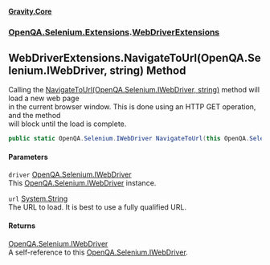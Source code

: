 #### [Gravity.Core](./index.md 'index')
### [OpenQA.Selenium.Extensions](./OpenQA-Selenium-Extensions.md 'OpenQA.Selenium.Extensions').[WebDriverExtensions](./OpenQA-Selenium-Extensions-WebDriverExtensions.md 'OpenQA.Selenium.Extensions.WebDriverExtensions')
## WebDriverExtensions.NavigateToUrl(OpenQA.Selenium.IWebDriver, string) Method
Calling the [NavigateToUrl(OpenQA.Selenium.IWebDriver, string)](./OpenQA-Selenium-Extensions-WebDriverExtensions-NavigateToUrl(OpenQA-Selenium-IWebDriver_string).md 'OpenQA.Selenium.Extensions.WebDriverExtensions.NavigateToUrl(OpenQA.Selenium.IWebDriver, string)') method will load a new web page  
in the current browser window. This is done using an HTTP GET operation, and the method  
will block until the load is complete.  
```csharp
public static OpenQA.Selenium.IWebDriver NavigateToUrl(this OpenQA.Selenium.IWebDriver driver, string url);
```
#### Parameters
<a name='OpenQA-Selenium-Extensions-WebDriverExtensions-NavigateToUrl(OpenQA-Selenium-IWebDriver_string)-driver'></a>
`driver` [OpenQA.Selenium.IWebDriver](https://docs.microsoft.com/en-us/dotnet/api/OpenQA.Selenium.IWebDriver 'OpenQA.Selenium.IWebDriver')  
This [OpenQA.Selenium.IWebDriver](https://docs.microsoft.com/en-us/dotnet/api/OpenQA.Selenium.IWebDriver 'OpenQA.Selenium.IWebDriver') instance.  
  
<a name='OpenQA-Selenium-Extensions-WebDriverExtensions-NavigateToUrl(OpenQA-Selenium-IWebDriver_string)-url'></a>
`url` [System.String](https://docs.microsoft.com/en-us/dotnet/api/System.String 'System.String')  
The URL to load. It is best to use a fully qualified URL.  
  
#### Returns
[OpenQA.Selenium.IWebDriver](https://docs.microsoft.com/en-us/dotnet/api/OpenQA.Selenium.IWebDriver 'OpenQA.Selenium.IWebDriver')  
A self-reference to this [OpenQA.Selenium.IWebDriver](https://docs.microsoft.com/en-us/dotnet/api/OpenQA.Selenium.IWebDriver 'OpenQA.Selenium.IWebDriver').  
